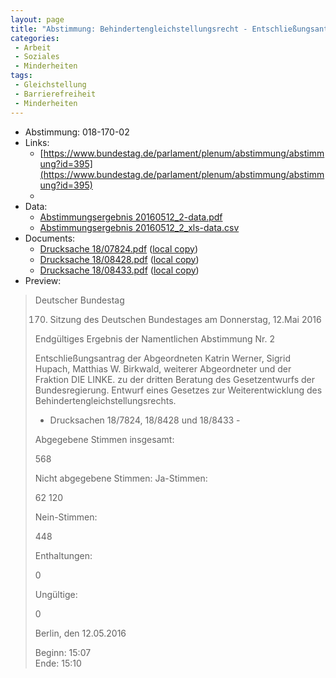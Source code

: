 ```yaml
---
layout: page
title: "Abstimmung: Behindertengleichstellungsrecht - Entschließungsantrag"
categories:
 - Arbeit
 - Soziales
 - Minderheiten
tags:
 - Gleichstellung
 - Barrierefreiheit
 - Minderheiten
---
```


* Abstimmung: 018-170-02
* Links: 
    * [https://www.bundestag.de/parlament/plenum/abstimmung/abstimmung?id=395](https://www.bundestag.de/parlament/plenum/abstimmung/abstimmung?id=395)
    * 
* Data: 
    * [Abstimmungsergebnis 20160512_2-data.pdf](/res/abstimmungsliste/20160512_2-data.pdf)
    * [Abstimmungsergebnis 20160512_2_xls-data.csv](/res/abstimmungsliste/analyses/20160512_2_xls-data.csv)
* Documents: 
    * [Drucksache 18/07824.pdf](http://dip21.bundestag.de/dip21/btd/18/078/1807824.pdf) ([local copy](/res/abstimmungsdaten/018-170-02/1807824.pdf))
    * [Drucksache 18/08428.pdf](http://dip21.bundestag.de/dip21/btd/18/084/1808428.pdf) ([local copy](/res/abstimmungsdaten/018-170-02/1808428.pdf))
    * [Drucksache 18/08433.pdf](http://dip21.bundestag.de/dip21/btd/18/084/1808433.pdf) ([local copy](/res/abstimmungsdaten/018-170-02/1808433.pdf))
* Preview: 
> Deutscher Bundestag
> 
> 170. Sitzung des Deutschen Bundestages
> am Donnerstag, 12.Mai 2016
> 
> Endgültiges Ergebnis der Namentlichen Abstimmung Nr. 2
> 
> Entschließungsantrag der Abgeordneten Katrin Werner, Sigrid Hupach, Matthias W.
> Birkwald, weiterer Abgeordneter und der Fraktion DIE LINKE.
> zu der dritten Beratung des Gesetzentwurfs der Bundesregierung.
> Entwurf eines Gesetzes zur Weiterentwicklung des Behindertengleichstellungsrechts.
> - Drucksachen 18/7824, 18/8428 und 18/8433 -
> 
> Abgegebene Stimmen insgesamt:
> 
> 568
> 
> Nicht abgegebene Stimmen:
> Ja-Stimmen:
> 
> 62
> 120
> 
> Nein-Stimmen:
> 
> 448
> 
> Enthaltungen:
> 
> 0
> 
> Ungültige:
> 
> 0
> 
> Berlin, den 12.05.2016
> 
> Beginn: 15:07  
> Ende: 15:10
